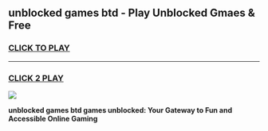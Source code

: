 
## unblocked games btd - Play Unblocked Gmaes & Free
<h3>
<a href="https://news.freeplayer.one?title=unblocked_games_btd&ref=16F">CLICK TO PLAY</a></h3>
<hr>

<h3>
<a href="https://news.freeplayer.one?title=unblocked_games_btd&ref=16F">CLICK 2 PLAY</a>
  
</h3>

<a href="https://news.freeplayer.one?title=unblocked_games_btd&ref=16F/"><img src="https://clearcache.store/games.png"></a>


**unblocked games btd games unblocked: Your Gateway to Fun and Accessible Online Gaming**
